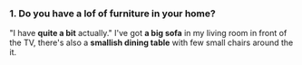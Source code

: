 ### 1. Do you have a lof of furniture in your home?
"I have **quite a bit** actually." I've got **a big sofa** in my living room in front of the TV, there's also a **smallish dining table** with few small chairs around the it.